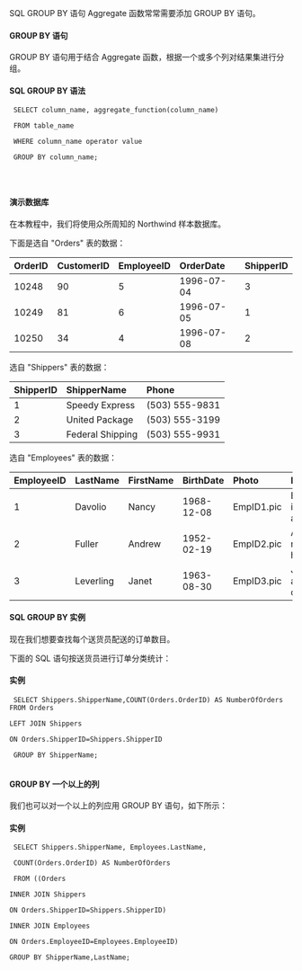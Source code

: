  SQL GROUP BY 语句 
Aggregate 函数常常需要添加 GROUP BY 语句。

 

#### GROUP BY 语句

 GROUP BY 语句用于结合 Aggregate 函数，根据一个或多个列对结果集进行分组。

 
#### SQL GROUP BY 语法

 
```
 SELECT column_name, aggregate_function(column_name)

 FROM table_name

 WHERE column_name operator value

 GROUP BY column_name; 




```
 



#### 演示数据库

 在本教程中，我们将使用众所周知的 Northwind 样本数据库。

 下面是选自 "Orders" 表的数据：

 

|OrderID|CustomerID|EmployeeID|OrderDate|ShipperID|
|:--|:--|:--|:--|:--|
|10248|90|5|1996-07-04|3|
|10249|81|6|1996-07-05|1|
|10250|34|4|1996-07-08|2|

选自 "Shippers" 表的数据：

 

|ShipperID|ShipperName|Phone|
|:--|:--|:--|
|1|Speedy Express|(503) 555-9831|
|2|United Package|(503) 555-3199|
|3|Federal Shipping|(503) 555-9931|

选自 "Employees" 表的数据：

 

|EmployeeID|LastName|FirstName|BirthDate|Photo|Notes|
|:--|:--|:--|:--|:--|:--|
|1|Davolio|Nancy|1968-12-08|EmpID1.pic|Education includes a BA....|
|2|Fuller|Andrew|1952-02-19|EmpID2.pic|Andrew received his BTS....|
|3|Leverling|Janet|1963-08-30|EmpID3.pic|Janet has a BS degree....|





#### SQL GROUP BY 实例

 现在我们想要查找每个送货员配送的订单数目。

 下面的 SQL 语句按送货员进行订单分类统计：

  
#### 实例

 
```
 SELECT Shippers.ShipperName,COUNT(Orders.OrderID) AS NumberOfOrders FROM Orders

LEFT JOIN Shippers

ON Orders.ShipperID=Shippers.ShipperID

 GROUP BY ShipperName; 


```
 

 



#### GROUP BY 一个以上的列

 我们也可以对一个以上的列应用 GROUP BY 语句，如下所示：

  
#### 实例

 
```
 SELECT Shippers.ShipperName, Employees.LastName,

 COUNT(Orders.OrderID) AS NumberOfOrders

 FROM ((Orders

INNER JOIN Shippers

ON Orders.ShipperID=Shippers.ShipperID)

INNER JOIN Employees

ON Orders.EmployeeID=Employees.EmployeeID)

GROUP BY ShipperName,LastName; 


```
 

 

